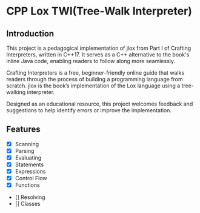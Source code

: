 # CPP Lox TWI(Tree-Walk Interpreter)

## Introduction
This project is a pedagogical implementation of jlox from Part I of Crafting Interpreters, written in C++17. It serves as a C++ alternative to the book's inline Java code, enabling readers to follow along more seamlessly.

Crafting Interpreters is a free, beginner-friendly online guide that walks readers through the process of building a programming language from scratch. jlox is the book’s implementation of the Lox language using a tree-walking interpreter.

Designed as an educational resource, this project welcomes feedback and suggestions to help identify errors or improve the implementation.

## Features
- [x] Scanning
- [x] Parsing
- [x] Evaluating
- [x] Statements
- [x] Expressions
- [x] Control Flow
- [x] Functions
- [] Resolving
- [] Classes